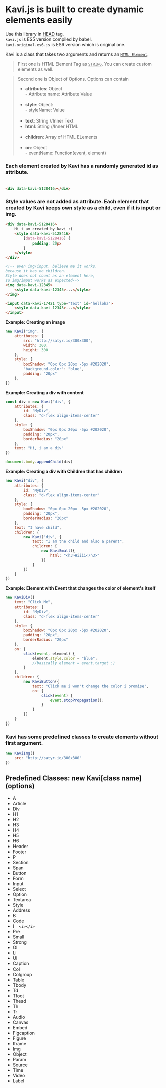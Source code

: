 # **Kavi.js is built to create dynamic elements easily** 
Use this library in <ins>HEAD</ins> tag.<br>
`kavi.js` is ES5 version compiled by babel.<br>
`kavi.original.es6.js` is ES6 version which is original one.

Kavi is a class that takes two arguments and returns an <ins>`HTML Element`</ins>. <br>

>First one is HTML Element Tag as <ins>`STRING`</ins>. You can create custom elements as well.

>Second one is Object of Options. Options can contain
> - **attributes**:  Object <br>- Attribute name: Attribute Value <br><br> 
> - **style**: Object: <br> - styleName: Value<br><br>
> - **text**: String //Inner Text
> - **html**: String //Inner HTML <br><br>
> - **children**: Array of HTML ELements <br><br>
> - **on**: Object <br> - eventName: Function(event, element)

###  Each element created by Kavi has a randomly generated id as attribute. <br><br>
```html
<div data-kavi-5128416></div>
```
### Style values are not added as attribute. Each element that created by Kavi keeps own style as a child, even if it is input or img.
```html
<div data-kavi-5128416>
	Hi i am created by kavi :)
	<style data-kavi-5128416>
		[data-kavi-5128416] {
			padding: 20px
		}
	</style>
</div>

<!-- even img/input. believe me it works. 
because it has no children. 
Style does not count as an element here, 
so img/imput works as expected-->
<img data-kavi-12345> 
	<style data-kavi-12345>...</style>
</img>

<input data-kavi-17421 type="text" id="helloha"> 
	<style data-kavi-12345>...</style>
</input>
```


 **Example: Creating an image**<br>

```javascript
new Kavi("img", {
	attributes: {
		src: "http://satyr.io/300x300",
		width: 300,
		height: 300
	},
	style: {
		boxShadow: "0px 0px 20px -5px #202020",
		"background-color": "blue",
		padding: "20px"
	},
})
```

**Example: Creating a div with content**  <br>

```javascript
const div = new Kavi("div", {
	attributes: {
		id: "MyDiv",
		class: "d-flex align-items-center"
	},
	style: {
		boxShadow: "0px 0px 20px -5px #202020",
		padding: "20px",
		borderRadius: "20px"
	},
	text: "Hi, i am a div"
})

document.body.appendChild(div)
```
**Example: Creating a div with Children that has children**  <br>

```javascript
new Kavi("div", {
	attributes: {
		id: "MyDiv",
		class: "d-flex align-items-center"
	},
	style: {
		boxShadow: "0px 0px 20px -5px #202020",
		padding: "20px",
		borderRadius: "20px"
	},
	text: "I have child",
	children: {
		new Kavi('div', {
			text: "I am the child and also a parent",
			children: {
				new KaviSmall({
					html: "<h3>Hiiii</h3>"
				})
			}
		})
	}
})
```

**Example: Element with Event that changes the color of element's itself**  <br>

```javascript
new KaviDiv({
	text: "Click Me",
	attributes: {
		id: "MyDiv",
		class: "d-flex align-items-center"
	},
	style: {
		boxShadow: "0px 0px 20px -5px #202020",
		padding: "20px",
		borderRadius: "20px"
	},
	on: {
		click(event, element) {
			element.style.color = "blue";
			//basically element = event.target :)
		}
	},
	children: {
		new KaviButton({
			text: "Click me i won't change the color i promise",
			on: {
				click(event) {
					event.stopPropagation();
				}
			}
		})
	}
})
```

### Kavi has some predefined classes to create elements without first argument.
```javascript
new KaviImg({
	src: "http://satyr.io/300x300"
})
```

## Predefined Classes: new Kavi[class name]\(options) 
- A <br>
- Article<br>
- Div<br>
- H1<br>
- H2<br>
- H3<br>
- H4<br>
- H5<br>
- H6<br>
- Header<br>
- Footer<br>
- P<br>
- Section<br>
- Span<br>
- Button<br>
- Form<br>
- Input<br>
- Select<br>
- Option<br>
- Textarea<br>
- Style<br>
- Address<br>
- B<br>
- Code<br>
- I &nbsp;&nbsp; ```<i></i>``` <br>
- Pre<br>
- Small<br>
- Strong<br>
- Ol<br>
- Li<br>
- Ul<br>
- Caption<br>
- Col<br>
- Colgroup<br>
- Table<br>
- Tbody<br>
- Td<br>
- Tfoot<br>
- Thead<br>
- Th<br>
- Tr<br>
- Audio<br>
- Canvas<br>
- Embed<br>
- Figcaption<br>
- Figure<br>
- Iframe<br>
- Img<br>
- Object<br>
- Param<br>
- Source<br>
- Time<br>
- Video<br>
- Label


